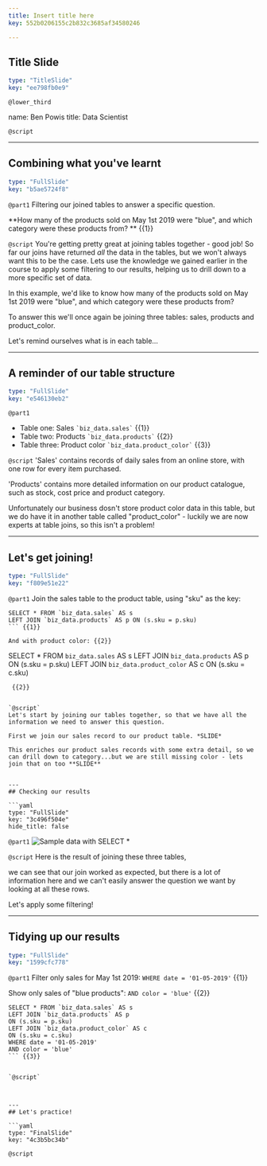 ```yaml
---
title: Insert title here
key: 552b0206155c2b832c3685af34580246

---
```

## Title Slide

```yaml
type: "TitleSlide"
key: "ee798fb0e9"
```

`@lower_third`

name: Ben Powis
title: Data Scientist


`@script`



---
## Combining what you've learnt

```yaml
type: "FullSlide"
key: "b5ae5724f8"
```

`@part1`
Filtering our joined tables to answer a specific question.

**How many of the products sold on May 1st 2019 were "blue", and which category were these products from?  ** {{1}}


`@script`
You're getting pretty great at joining tables together - good job! So far our joins have returned *all* the data in the tables, but we won't always want this to be the case. Lets use the knowledge we gained earlier in the course to apply some filtering to our results, helping us to drill down to a more specific set of data. 

In this example, we'd like to know how many of the products sold on May 1st 2019 were "blue", and which category were these products from?

To answer this we'll once again be joining three tables: sales, products and product_color. 

Let's remind ourselves what is in each table...


---
## A reminder of our table structure

```yaml
type: "FullSlide"
key: "e546130eb2"
```

`@part1`
- Table one: Sales ``` `biz_data.sales` ``` {{1}}
- Table two: Products  ``` `biz_data.products` ``` {{2}}
- Table three: Product color ``` `biz_data.product_color` ``` {{3}}


`@script`
'Sales' contains records of daily sales from an online store, with one row for every item purchased.

'Products' contains more detailed information on our product catalogue, such as stock, cost price and product category.

Unfortunately our business dosn't store product color data in this table, but we do have it in another table called "product_color" - luckily we are now experts at table joins, so this isn't a problem!


---
## Let's get joining!

```yaml
type: "FullSlide"
key: "f809e51e22"
```

`@part1`
Join the sales table to the product table, using "sku" as the key:
``` 
SELECT * FROM `biz_data.sales` AS s
LEFT JOIN `biz_data.products` AS p ON (s.sku = p.sku)
``` {{1}}

And with product color: {{2}}
```
SELECT * FROM `biz_data.sales` AS s
LEFT JOIN `biz_data.products` AS p
ON (s.sku = p.sku)
LEFT JOIN `biz_data.product_color` AS c
ON (s.sku = c.sku)
```
 {{2}}


`@script`
Let's start by joining our tables together, so that we have all the information we need to answer this question.

First we join our sales record to our product table. *SLIDE*

This enriches our product sales records with some extra detail, so we can drill down to category...but we are still missing color - lets join that on too **SLIDE**


---
## Checking our results

```yaml
type: "FullSlide"
key: "3c496f504e"
hide_title: false
```

`@part1`
![Sample data with SELECT *](https://assets.datacamp.com/production/repositories/5081/datasets/929412047a17e211531f281ac61ba82371124909/Screen%20Shot%202019-06-02%20at%2019.32.55.png)


`@script`
Here is the result of joining these three tables,

we can see that our join worked as expected, but there is a lot of information here and we can't easily answer the question we want by looking at all these rows.

Let's apply some filtering!


---
## Tidying up our results

```yaml
type: "FullSlide"
key: "1599cfc778"
```

`@part1`
Filter only sales for May 1st 2019:
``` WHERE date = '01-05-2019' ``` {{1}}

Show only sales of "blue products":
``` AND color = 'blue' ``` {{2}}

```
SELECT * FROM `biz_data.sales` AS s
LEFT JOIN `biz_data.products` AS p
ON (s.sku = p.sku)
LEFT JOIN `biz_data.product_color` AS c
ON (s.sku = c.sku)
WHERE date = '01-05-2019'
AND color = 'blue'
``` {{3}}


`@script`



---
## Let's practice!

```yaml
type: "FinalSlide"
key: "4c3b5bc34b"
```

`@script`


